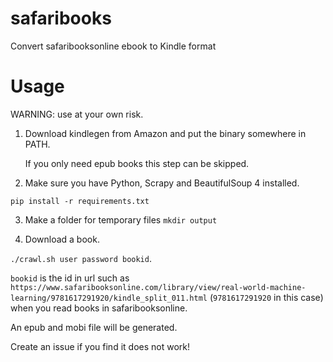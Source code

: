# safaribooks
Convert safaribooksonline ebook to Kindle format

# Usage
WARNING: use at your own risk.

1. Download kindlegen from Amazon and put the binary somewhere in PATH.
    
   If you only need epub books this step can be skipped.

2. Make sure you have Python, Scrapy and BeautifulSoup 4 installed.

`pip install -r requirements.txt`

3. Make a folder for temporary files
`mkdir output`

4. Download a book.
   
`./crawl.sh user password bookid`.
   
`bookid` is the id in url such as `https://www.safaribooksonline.com/library/view/real-world-machine-learning/9781617291920/kindle_split_011.html` (`9781617291920` in this case) when you read books in safaribooksonline.
   
   An epub and mobi file will be generated.
   
Create an issue if you find it does not work!
